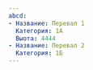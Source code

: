 ```yaml
---
abcd:
- Название: Перевал 1
  Категория: 1А
  Выота: 4444
- Название: Перевал 2
  Категория: 1Б
---
```

